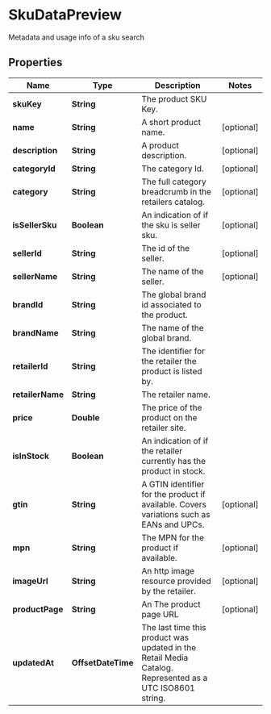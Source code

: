 

# SkuDataPreview

Metadata and usage info of a sku search

## Properties

Name | Type | Description | Notes
------------ | ------------- | ------------- | -------------
**skuKey** | **String** | The product SKU Key. | 
**name** | **String** | A short product name. |  [optional]
**description** | **String** | A product description. |  [optional]
**categoryId** | **String** | The category Id. |  [optional]
**category** | **String** | The full category breadcrumb in the retailers catalog. |  [optional]
**isSellerSku** | **Boolean** | An indication of if the sku is seller sku. |  [optional]
**sellerId** | **String** | The id of the seller. |  [optional]
**sellerName** | **String** | The name of the seller. |  [optional]
**brandId** | **String** | The global brand id associated to the product. | 
**brandName** | **String** | The name of the global brand. | 
**retailerId** | **String** | The identifier for the retailer the product is listed by. | 
**retailerName** | **String** | The retailer name. | 
**price** | **Double** | The price of the product on the retailer site. | 
**isInStock** | **Boolean** | An indication of if the retailer currently has the product in stock. | 
**gtin** | **String** | A GTIN identifier for the product if available. Covers variations such as EANs and UPCs. |  [optional]
**mpn** | **String** | The MPN for the product if available. |  [optional]
**imageUrl** | **String** | An http image resource provided by the retailer. |  [optional]
**productPage** | **String** | An The product page URL |  [optional]
**updatedAt** | **OffsetDateTime** | The last time this product was updated in the Retail Media Catalog. Represented as a UTC ISO8601 string. | 



